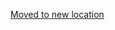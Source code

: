 [Moved to new location](https://github.com/DataTalksClub/machine-learning-zoomcamp/blob/master/04-evaluation/06-auc.md)